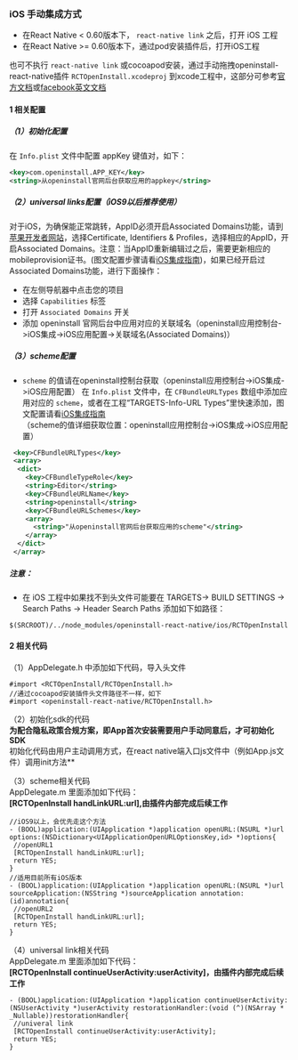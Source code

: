 ### iOS 手动集成方式

- 在React Native < 0.60版本下， `react-native link` 之后，打开 iOS 工程  
- 在React Native >= 0.60版本下，通过pod安装插件后，打开iOS工程  

也可不执行 `react-native link` 或cocoapod安装，通过手动拖拽openinstall-react-native插件 `RCTOpenInstall.xcodeproj` 到xcode工程中，这部分可参考[官方文档](https://reactnative.cn/docs/linking-libraries-ios/)或[facebook英文文档](https://facebook.github.io/react-native/docs/linking-libraries-ios)

#### 1 相关配置

##### （1）初始化配置
在 `Info.plist` 文件中配置 appKey 键值对，如下：
``` xml
<key>com.openinstall.APP_KEY</key>
<string>从openinstall官网后台获取应用的appkey</string>
```
##### （2）universal links配置（iOS9以后推荐使用）

对于iOS，为确保能正常跳转，AppID必须开启Associated Domains功能，请到[苹果开发者网站](https://developer.apple.com)，选择Certificate, Identifiers & Profiles，选择相应的AppID，开启Associated Domains。注意：当AppID重新编辑过之后，需要更新相应的mobileprovision证书。(图文配置步骤请看[iOS集成指南](https://www.openinstall.io/doc/ios_sdk.html))，如果已经开启过Associated Domains功能，进行下面操作：

- 在左侧导航器中点击您的项目
- 选择 `Capabilities` 标签
- 打开 `Associated Domains` 开关
- 添加 openinstall 官网后台中应用对应的关联域名（openinstall应用控制台->iOS集成->iOS应用配置->关联域名(Associated Domains)）

##### （3）scheme配置
- `scheme` 的值请在openinstall控制台获取（openinstall应用控制台->iOS集成->iOS应用配置）
在 `Info.plist` 文件中，在 `CFBundleURLTypes` 数组中添加应用对应的 `scheme`，或者在工程“TARGETS-Info-URL Types”里快速添加，图文配置请看[iOS集成指南](https://www.openinstall.io/doc/ios_sdk.html)  
（scheme的值详细获取位置：openinstall应用控制台->iOS集成->iOS应用配置）

``` xml
 <key>CFBundleURLTypes</key>
 <array>
  <dict>
    <key>CFBundleTypeRole</key>
    <string>Editor</string>
    <key>CFBundleURLName</key>
    <string>openinstall</string>
    <key>CFBundleURLSchemes</key>
    <array>
      <string>"从openinstall官网后台获取应用的scheme"</string>
    </array>
  </dict>
 </array>
```

##### 注意：

- 在 iOS 工程中如果找不到头文件可能要在 TARGETS-> BUILD SETTINGS -> Search Paths -> Header Search Paths 添加如下如路径：
````
$(SRCROOT)/../node_modules/openinstall-react-native/ios/RCTOpenInstall
````

#### 2 相关代码

（1）AppDelegate.h 中添加如下代码，导入头文件
```
#import <RCTOpenInstall/RCTOpenInstall.h>
//通过cocoapod安装插件头文件路径不一样，如下
#import <openinstall-react-native/RCTOpenInstall.h>
```

（2）初始化sdk的代码  
**为配合隐私政策合规方案，即App首次安装需要用户手动同意后，才可初始化SDK**  
初始化代码由用户主动调用方式，在react native端入口js文件中（例如App.js文件）调用init方法**  


（3）scheme相关代码  
AppDelegate.m 里面添加如下代码：  
**[RCTOpenInstall handLinkURL:url],由插件内部完成后续工作**  
```
//iOS9以上，会优先走这个方法
- (BOOL)application:(UIApplication *)application openURL:(NSURL *)url options:(NSDictionary<UIApplicationOpenURLOptionsKey,id> *)options{
 //openURL1
 [RCTOpenInstall handLinkURL:url];
 return YES;
}
//适用目前所有iOS版本
- (BOOL)application:(UIApplication *)application openURL:(NSURL *)url sourceApplication:(NSString *)sourceApplication annotation:(id)annotation{
 //openURL2
 [RCTOpenInstall handLinkURL:url];
 return YES;
}
```

（4）universal link相关代码  
AppDelegate.m 里面添加如下代码：  
**[RCTOpenInstall continueUserActivity:userActivity]，由插件内部完成后续工作**  
```
- (BOOL)application:(UIApplication *)application continueUserActivity:(NSUserActivity *)userActivity restorationHandler:(void (^)(NSArray * _Nullable))restorationHandler{
 //univeral link
 [RCTOpenInstall continueUserActivity:userActivity];
 return YES;
}
```
